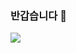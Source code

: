 ### 반갑습니다 👋


<img src="https://img.shields.io/badge/Python-#3776AB?style=for-the-badge&logo=Python&logoColor=white">

